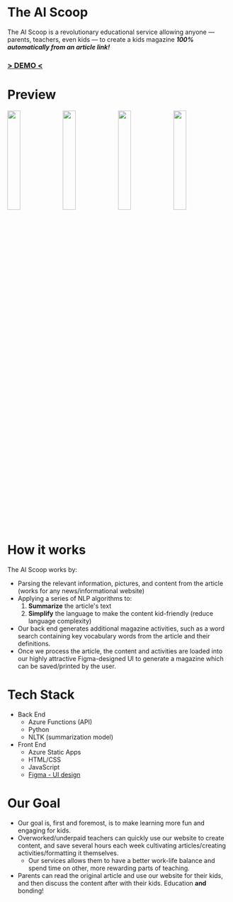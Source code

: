 # The AI Scoop
The AI Scoop is a revolutionary educational service allowing anyone — parents, teachers, even kids — to create a kids magazine ***100% automatically from an article link!***

### [**> DEMO <**](https://thankful-mushroom-052c89e0f.azurestaticapps.net/)</span>

# Preview
<img src='https://i.imgur.com/WUq9Wcr.jpeg' width='24%'/> <img src='https://i.imgur.com/jX3LeJs.png' width='24%'/> <img src='https://i.imgur.com/IXhPHTg.png' width='24%'/> <img src='https://i.imgur.com/Dhfnz1V.png' width='24%'/>

# How it works
The AI Scoop works by:
* Parsing the relevant information, pictures, and content from the article (works for any news/informational website)
* Applying a series of NLP algorithms to:
  1. **Summarize** the article's text
  2. **Simplify** the language to make the content kid-friendly (reduce language complexity)
* Our back end generates additional magazine activities, such as a word search containing key vocabulary words from the article and their definitions.
* Once we process the article, the content and activities are loaded into our highly attractive Figma-designed UI to generate a magazine which can be saved/printed by the user.


# Tech Stack
* Back End
   * Azure Functions (API)
   * Python
   * NLTK (summarization model)
* Front End
   * Azure Static Apps
   * HTML/CSS
   * JavaScript
   * [Figma - UI design](https://www.figma.com/file/eCmkwD7tTCFbwKDG1F1aU1/The-AI-Scoop-Frontend-Design?node-id=0%3A1)

# Our Goal
* Our goal is, first and foremost, is to make learning more fun and engaging for kids.
* Overworked/underpaid teachers can quickly use our website to create content, and save several hours each week cultivating articles/creating activities/formatting it themselves.
   * Our services allows them to have a better work-life balance and spend time on other, more rewarding parts of teaching.
* Parents can read the original article and use our website for their kids, and then discuss the content after with their kids. Education **and** bonding!
